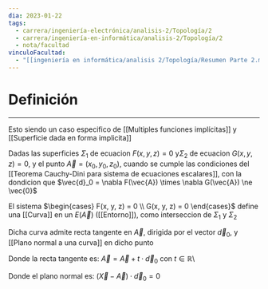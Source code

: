 ```yaml
---
dia: 2023-01-22
tags:
  - carrera/ingeniería-electrónica/analisis-2/Topología/2
  - carrera/ingeniería-en-informática/analisis-2/Topología/2
  - nota/facultad
vinculoFacultad:
  - "[[ingeniería en informática/analisis 2/Topología/Resumen Parte 2.md]]"
---
```

# Definición
---
Esto siendo un caso especifico de [[Multiples funciones implícitas]] y [[Superficie dada en forma implicita]]

Dadas las superficies $\Sigma_1$ de ecuacion $F(x, y, z) = 0$ y$\Sigma_2$ de ecuacion $G(x, y, z) = 0$, y el punto $\vec{A} = (x_0, y_0, z_0)$, cuando se cumple las condiciones del [[Teorema Cauchy-Dini para sistema de ecuaciones escalares]], con la dondicion que $\vec{d}_0 = \nabla F(\vec{A}) \times \nabla G(\vec{A}) \ne \vec{0}$

El sistema $\begin{cases} F(x, y, z) = 0 \\ G(x, y, z) = 0 \end{cases}$ define una [[Curva]] en un $E(\vec{A})$ ([[Entorno]]), como interseccion de $\Sigma_1$ y  $\Sigma_2$

Dicha curva admite recta tangente en $\vec{A}$, dirigida por el vector $\vec{d}_0$, y [[Plano normal a una curva]] en dicho punto

Donde la recta tangente es: $\vec{A} = \vec{A} + t \cdot \vec{d}_0$ con $t \in \mathbb{R}$\

Donde el plano normal es: $(\vec{X} - \vec{A}) \cdot \vec{d}_0 = 0$
